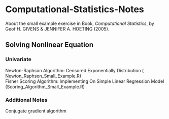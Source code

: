 # Computational-Statistics-Notes
About the small example exercise in Book, *Computational Statistics*, by Geof H. GIVENS & JENNIFER A. HOETING (2005).

## Solving Nonlinear Equation
### Univariate
Newton-Raphson Algorithm: Censored Exponentially Distribution ( Newton_Raphson_Small_Example.R) <br>
Fisher Scoring Algorithm: Implementing On Simple Linear Regression Model (Scoring_Algorithm_Small_Example.R) <br>

### Additional Notes
Conjugate gradient algorithm <br>
